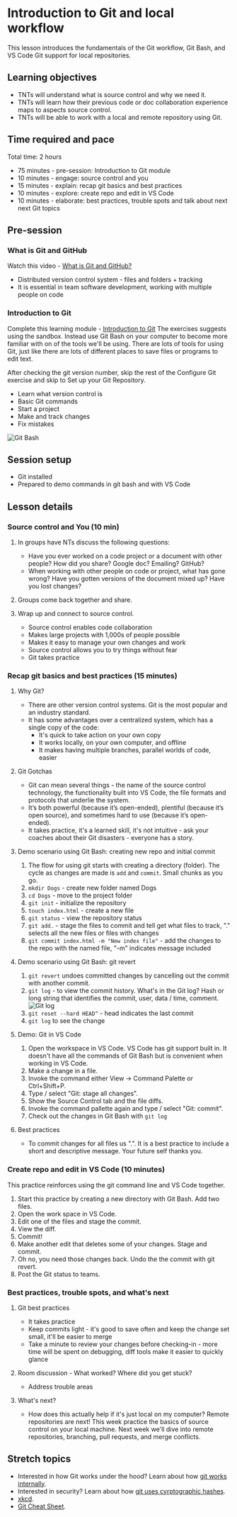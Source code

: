 # Introduction to Git and local workflow

This lesson introduces the fundamentals of the Git workflow, Git Bash, and VS Code Git support for local repositories.

## Learning objectives

* TNTs will understand what is source control and why we need it.
* TNTs will learn how their previous code or doc collaboration experience maps to aspects source control.
* TNTs will be able to work with a local and remote repository using Git.

## Time required and pace

Total time: 2 hours

* 75 minutes - pre-session: Introduction to Git module
* 10 minutes - engage: source control and you
* 15 minutes - explain: recap git basics and best practices
* 10 minutes - explore: create repo and edit in VS Code
* 10 minutes - elaborate: best practices, trouble spots and talk about next next Git topics

## Pre-session

### What is Git and GitHub

Watch this video - [What is Git and GitHub?](https://www.youtube.com/watch?v=uUuTYDg9XoI)

* Distributed version control system - files and folders + tracking
* It is essential in team software development, working with multiple people on code

### Introduction to Git

Complete this learning module - [Introduction to Git](https://docs.microsoft.com/en-us/learn/modules/intro-to-git/)
The exercises suggests using the sandbox. Instead use Git Bash on your computer to become more familiar with on of the tools we'll be using. There are lots of tools for using Git, just like there are lots of different places to save files or programs to edit text.

After checking the git version number, skip the rest of the Configure Git exercise and skip to Set up your Git Repository.

* Learn what version control is
* Basic Git commands
* Start a project
* Make and track changes
* Fix mistakes

![Git Bash](gitBash.png)

## Session setup

* Git installed
* Prepared to demo commands in git bash and with VS Code

## Lesson details

### Source control and You (10 min)

1. In groups have NTs discuss the following questions:
   * Have you ever worked on a code project or a document with other people? How did you share? Google doc? Emailing? GitHub?
   * When working with other people on code or project, what has gone wrong? Have you gotten versions of the document mixed up? Have you lost changes?

2. Groups come back together and share.

3. Wrap up and connect to source control.
   * Source control enables code collaboration
   * Makes large projects with 1,000s of people possible
   * Makes it easy to manage your own changes and work
   * Source control allows you to try things without fear
   * Git takes practice

### Recap git basics and best practices (15 minutes)

1. Why Git?
   * There are other version control systems. Git is the most popular and an industry standard.
   * It has some advantages over a centralized system, which has a single copy of the code:
       * It's quick to take action on your own copy
       * It works locally, on your own computer, and offline
       * It makes having multiple branches, parallel worlds of code, easier

2. Git Gotchas
   * Git can mean several things - the name of the source control technology, the functionality built into VS Code, the file formats and protocols that underlie the system.
   * It’s both powerful (because it’s open-ended), plentiful (because it’s open source), and sometimes hard to use (because it’s open-ended).
   * It takes practice, it's a learned skill, it's not intuitive - ask your coaches about their Git disasters - everyone has a story.

3. Demo scenario using Git Bash: creating new repo and initial commit
    1. The flow for using git starts with creating a directory (folder). The cycle as changes are made is `add` and `commit`. Small chunks as you go.
    2. `mkdir Dogs` - create new folder named Dogs
    3. `cd Dogs` - move to the project folder
    4. `git init` - initialize the repository
    5. `touch index.html` - create a new file
    6. `git status` - view the repository status
    7. `git add.` - stage the files to commit and tell get what files to track, "." selects all the new files or files with changes
    8. `git commit index.html -m "New index file"` - add the changes to the repo with the named file, "-m" indicates message included

4. Demo scenario using Git Bash: git revert
    1. `git revert` undoes committed changes by cancelling out the commit with another commit.
    2. `git log` - to view the commit history. What's in the Git log? Hash or long string that identifies the commit, user, data / time, comment.
    ![Git log](gitLog.png)
    3. `git reset --hard HEAD^` - head indicates the last commit
    4. `git log` to see the change

5. Demo: Git in VS Code
    1. Open the workspace in VS Code. VS Code has git support built in. It doesn't have all the commands of Git Bash but is convenient when working in VS Code.
    2. Make a change in a file.
    3. Invoke the command either View -> Command Palette or Ctrl+Shift+P.
    4. Type / select "Git: stage all changes".
    5. Show the Source Control tab and the file diffs.
    6. Invoke the command pallette again and type / select "Git: commit".
    7. Check out the changes in Git Bash with `git log`

6. Best practices
    * To commit changes for all files us ".". It is a best practice to include a short and descriptive message. Your future self thanks you.

### Create repo and edit in VS Code (10 minutes)

This practice reinforces using the git command line and VS Code together.

1. Start this practice by creating a new directory with Git Bash. Add two files.
2. Open the work space in VS Code.
3. Edit one of the files and stage the commit.
4. View the diff.
5. Commit!
6. Make another edit that deletes some of your changes. Stage and commit.
7. Oh no, you need those changes back. Undo the the commit with git revert.
8. Post the Git status to teams.

### Best practices, trouble spots, and what's next

1. Git best practices
     * It takes practice
     * Keep commits light - it's good to save often and keep the change set small, it'll be easier to merge
     * Take a minute to review your changes before checking-in - more time will be spent on debugging, diff tools make it easier to quickly glance

2. Room discussion - What worked? Where did you get stuck?
     * Address trouble areas

3. What's next?
     * How does this actually help if it's just local on my computer? Remote repositories are next! This week practice the basics of source control on your local machine. Next week we'll dive into remote repositories, branching, pull requests, and merge conflicts.

## Stretch topics

* Interested in how Git works under the hood? Learn about how [git works internally](https://medium.com/@shalithasuranga/how-does-git-work-internally-7c36dcb1f2cf).
* Interested in security? Learn about how [git uses cyrptographic hashes](https://ericsink.com/vcbe/html/cryptographic_hashes.html).
* [xkcd](https://xkcd.com/1597/).
* [Git Cheat Sheet](https://www.git-tower.com/blog/git-cheat-sheet).
